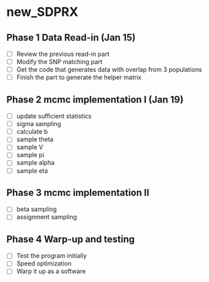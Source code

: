 # new_SDPRX

## Phase 1 Data Read-in (Jan 15)
- [ ] Review the previous read-in part
- [ ] Modify the SNP matching part
- [ ] Get the code that generates data with overlap from 3 populations
- [ ] Finish the part to generate the helper matrix

## Phase 2 mcmc implementation I (Jan 19)
- [ ] update sufficient statistics
- [ ] sigma sampling
- [ ] calculate b
- [ ] sample theta
- [ ] sample V
- [ ] sample pi
- [ ] sample alpha
- [ ] sample eta

## Phase 3 mcmc implementation II
- [ ] beta sampling
- [ ] assignment sampling

## Phase 4 Warp-up and testing
- [ ] Test the program initially
- [ ] Speed optimization
- [ ] Warp it up as a software
